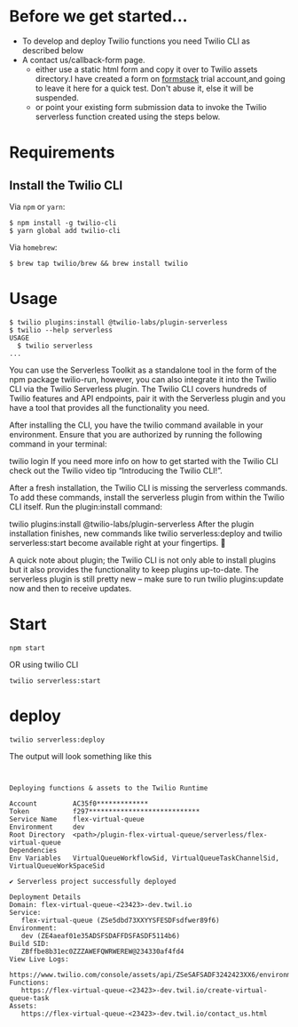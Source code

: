 # Before we get started…

- To develop and deploy Twilio functions you need Twilio CLI as described below
- A contact us/callback-form page. 
    - either use a static html form and copy it over to Twilio assets directory.I have created a form on [formstack](https://virtual_queue.formstack.com/)  trial account,and going to leave it here for a quick test. Don't abuse it, else it will be suspended. 
    - or point your existing form submission data to invoke the Twilio serverless function created using the steps below.

# Requirements

## Install the Twilio CLI

Via `npm` or `yarn`:

```sh-session
$ npm install -g twilio-cli
$ yarn global add twilio-cli
```

Via `homebrew`:

```sh-session
$ brew tap twilio/brew && brew install twilio
```

# Usage

```sh-session
$ twilio plugins:install @twilio-labs/plugin-serverless
$ twilio --help serverless
USAGE
  $ twilio serverless
...
```


You can use the Serverless Toolkit as a standalone tool in the form of the npm package twilio-run, however, you can also integrate it into the Twilio CLI via the Twilio Serverless plugin. The Twilio CLI covers hundreds of Twilio features and API endpoints, pair it with the Serverless plugin and you have a tool that provides all the functionality you need.

After installing the CLI, you have the twilio command available in your environment. Ensure that you are authorized by running the following command in your terminal:

twilio login
If you need more info on how to get started with the Twilio CLI check out the Twilio video tip “Introducing the Twilio CLI!”.

After a fresh installation, the Twilio CLI is missing the serverless commands. To add these commands, install the serverless plugin from within the Twilio CLI itself. Run the plugin:install command:

twilio plugins:install @twilio-labs/plugin-serverless
After the plugin installation finishes, new commands like twilio serverless:deploy and twilio serverless:start become available right at your fingertips. 🎉

A quick note about plugin; the Twilio CLI is not only able to install plugins but it also provides the functionality to keep plugins up-to-date. The serverless plugin is still pretty new – make sure to run twilio plugins:update now and then to receive updates.


# Start 

```sh-session
npm start
```

OR using twilio CLI

```sh-session
twilio serverless:start 
```

# deploy

```sh-session
twilio serverless:deploy
```


The output will look something like this 

```sh-session


Deploying functions & assets to the Twilio Runtime

Account         AC35f0*************
Token           f297****************************
Service Name    flex-virtual-queue
Environment     dev
Root Directory  <path>/plugin-flex-virtual-queue/serverless/flex-virtual-queue
Dependencies
Env Variables   VirtualQueueWorkflowSid, VirtualQueueTaskChannelSid, VirtualQueueWorkSpaceSid

✔ Serverless project successfully deployed

Deployment Details
Domain: flex-virtual-queue-<23423>-dev.twil.io
Service:
   flex-virtual-queue (ZSe5dbd73XXYYSFESDFsdfwer89f6)
Environment:
   dev (ZE4aeaf01e35ADSFSDAFFDSFASDF5114b6) 
Build SID:
   ZBffbe8b31ec0ZZZAWEFQWRWEREW@234330af4fd4
View Live Logs:
   https://www.twilio.com/console/assets/api/ZSeSAFSADF3242423XX6/environment/ZE4aeaf01e35asdfsadfk23423Ab6
Functions:
   https://flex-virtual-queue-<23423>-dev.twil.io/create-virtual-queue-task
Assets:
   https://flex-virtual-queue-<23423>-dev.twil.io/contact_us.html

   ```